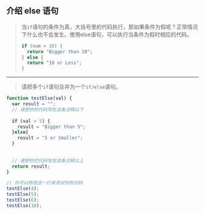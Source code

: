 ## 介绍 else 语句

> 当`if`语句的条件为真，大括号里的代码执行，那如果条件为假呢？正常情况下什么也不会发生。使用else语句，可以执行当条件为假时相应的代码。
>
> ```js
> if (num > 10) {
>   return "Bigger than 10";
> } else {
>   return "10 or Less";
> }
> ```

---

> 请把多个`if`语句合并为一个`if/else`语句。

```js
function testElse(val) {
  var result = "";
  // 请把你的代码写在这条注释以下
  
  if (val > 5) {
    result = "Bigger than 5";
  }else{
    result = "5 or Smaller";
  }
  
  
  // 请把你的代码写在这条注释以上
  return result;
}

// 你可以修改这一行来测试你的代码
testElse(4);
testElse(5);
testElse(6);
testElse(10);
```


